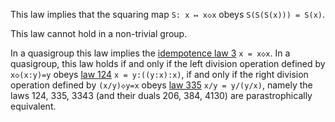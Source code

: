 This law implies that the squaring map `S: x ↦ x◇x` obeys `S(S(S(x))) = S(x)`.

This law cannot hold in a non-trivial group.

In a quasigroup this law implies the [idempotence law 3](https://teorth.github.io/equational_theories/implications/?3) `x = x◇x`.  In a quasigroup, this law holds if and only if the left division operation defined by `x◇(x:y)=y` obeys [law 124](https://teorth.github.io/equational_theories/implications/?124) `x = y:((y:x):x)`, if and only if the right division operation defined by `(x/y)◇y=x` obeys [law 335](https://teorth.github.io/equational_theories/implications/?335) `x/y = y/(y/x)`, namely the laws 124, 335, 3343 (and their duals 206, 384, 4130) are parastrophically equivalent.
